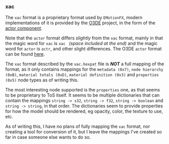 ### xac

The `xac` format is a proprietary format used by `EMotionFX`, modern implementations of it is provided by
the [O3DE](https://en.wikipedia.org/wiki/Open_3D_Engine) project, in the form of
the [actor component](https://docs.o3de.org/docs/user-guide/components/reference/animation/actor/).

Note that the `actor` format differs *slightly* from the `xac` format, mainly in that the magic word for `xac` is `xac `
*(space included at the end)*
and the magic word for `actor` is `actr`, and other slight differences. The O3DE `actor` format can be
found [here](https://github.com/o3de/o3de/blob/development/Gems/EMotionFX/Code/EMotionFX/Source/Importer/ActorFileFormat.h).

The `xac` format described by the `xac.hexpat` file is ***NOT*** a full mapping of the format, as it only contains
mappings for the `metadata (0x7)`, `node hierarchy (0xB)`, `material totals (0xD)`, `material definition (0x3)`
and `properties (0x5)`
node types as of writing this.

The most interesting node supported is the `properties` one, as that seems to be proprietary to ToS itself. It seems to
be multiple dictionaries that can contain the mappings `string -> s32`, `string -> f32`, `string -> boolean`
and `string -> string`, in that order. The dictionaries seem to provide properties for how the model should be rendered,
eg opacity, color, the texture to use, etc.

As of writing this, I have no plans of fully mapping the `xac` format, nor creating a tool for conversion of it, but I
leave the mappings I've created so far in case someone else wants to do so.